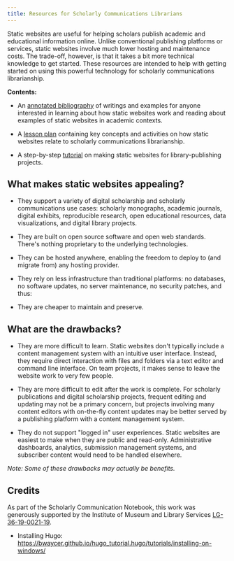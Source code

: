 ```yaml
---
title: Resources for Scholarly Communications Librarians
---
```


Static websites are useful for helping scholars publish academic and educational information online. Unlike conventional publishing platforms or services, static websites involve much lower hosting and maintenance costs. The trade-off, however, is that it takes a bit more technical knowledge to get started. These resources are intended to help with getting started on using this powerful technology for scholarly communications librarianship. 

**Contents:**

- An [annotated bibliography](/bibiliography/) of writings and examples for anyone interested in learning about how static websites work and reading about examples of static websites in academic contexts. 

- A [lesson plan](/lesson-plan/) containing key concepts and activities on how static websites relate to scholarly communications librarianship.

- A step-by-step [tutorial](/tutorial/) on making static websites for library-publishing projects. 

## What makes static websites appealing?

- They support a variety of digital scholarship and scholarly communications use cases: scholarly monographs, academic journals, digital exhibits, reproducible research, open educational resources, data visualizations, and digital library projects. 

- They are built on open source software and open web standards. There's nothing proprietary to the underlying technologies.

- They can be hosted anywhere, enabling the freedom to deploy to (and migrate from) any hosting provider. 

- They rely on less infrastructure than traditional platforms: no databases, no software updates, no server maintenance, no security patches, and thus:

- They are cheaper to maintain and preserve.

## What are the drawbacks?

- They are more difficult to learn. Static websites don't typically include a content management system with an intuitive user interface. Instead, they require direct interaction with files and folders via a text editor and command line interface. On team projects, it makes sense to leave the website work to very few people.

- They are more difficult to edit after the work is complete. For scholarly publications and digital scholarship projects, frequent editing and updating may not be a primary concern, but projects involving many content editors with on-the-fly content updates may be better served by a publishing platform with a content management system. 

- They do not support "logged in" user experiences. Static websites are easiest to make when they are public and read-only. Administrative dashboards, analytics, submission management systems, and subscriber content would need to be handled elsewhere. 

_Note: Some of these drawbacks may actually be benefits._

## Credits

As part of the Scholarly Communication Notebook, this work was generously supported by the Institute of Museum and Library Services [LG-36-19-0021-19](https://www.imls.gov/grants/awarded/lg-36-19-0021-19).

- Installing Hugo: https://bwaycer.github.io/hugo_tutorial.hugo/tutorials/installing-on-windows/